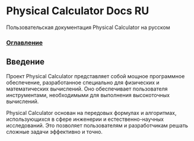 # Physical Calculator Docs RU
Пользовательская документация Physical Calculator на русском

### [Оглавление](index.md)

## Введение
Проект Physical Calculator представляет собой мощное программное обеспечение, разработанное специально для физических и математических вычислений. Оно обеспечивает пользователя инструментами, необходимыми для выполнения высокоточных вычислений.

Physical Calculator основан на передовых формулах и алгоритмах, использующихся в сфере инженерии и естественно-научных исследований. Это позволяет пользователям и разработчикам решать сложные задачи эффективно и точно.